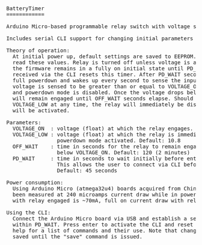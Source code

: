 <pre>
BatteryTimer
============

Arduino Micro-based programmable relay switch with voltage sensing.

Includes serial CLI support for changing initial parameters to user-defined settings.

Theory of operation:
  At initial power up, default settings are saved to EEPROM. Subsequent reboots will 
  read these values. Relay is turned off unless voltage is above VOLTAGE_ON. Initially,
  the firmware remains in a fully on initial state until PD_WAIT seconds elapse. Data 
  received via the CLI resets this timer. After PD_WAIT seconds, the board goes into 
  full powerdown and wakes up every second to sense the input voltage. If the 
  voltage is sensed to be greater than or equal to VOLTAGE_ON, the relay is engaged 
  and powerdown mode is disabled. Once the voltage drops below VOLTAGE_ON, the relay 
  will remain engaged until OFF_WAIT seconds elapse. Should the voltage drop below
  VOLTAGE_LOW at any time, the relay will immediately be disengaged and powerdown mode 
  will be activated.
  
Parameters:
  VOLTAGE_ON  : voltage (float) at which the relay engages. Default: 13.2
  VOLTAGE_LOW : voltage (float) at which the relay is immediately disengaged and 
                powerdown mode activated. Default: 10.8
  OFF_WAIT    : time in seconds for the relay to remain engaged after voltage drops 
                below VOLTAGE_ON. Default: 120 (2 minutes)
  PD_WAIT     : time in seconds to wait initially before entering powerdown mode. 
                This allows the user to connect via CLI before USB is disabled.
				Default: 45 seconds
  
Power consumption:
  Using Arduino Micro (atmega32u4) boards acquired from China via Ebay (with power LED removed), this project has 
  been measured at 240 microamps current draw while in powerdown. Full on current draw 
  with relay engaged is ~70mA, full on current draw with relay open is ~32mA. 

Using the CLI:
  Connect the Arduino Micro board via USB and establish a serial connection at 9600bps 
  within PD_WAIT. Press enter to activate the CLI and reset the PD_WAIT timer. Type
  help for a list of commands and their use. Note that changes to parameters are not
  saved until the "save" command is issued.
</pre>